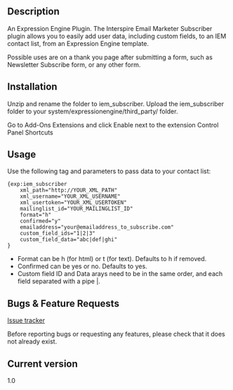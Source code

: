 ## Description

An Expression Engine Plugin. The Interspire Email Marketer Subscriber plugin allows you to easily add user data, including custom fields, to an IEM contact list, from an Expression Engine template.

Possible uses are on a thank you page after submitting a form, such as Newsletter Subscribe form, or any other form. 

## Installation

Unzip and rename the folder to iem_subscriber. Upload the iem_subscriber folder to your system/expressionengine/third_party/ folder.

Go to Add-Ons Extensions and click Enable next to the extension Control Panel Shortcuts

## Usage

Use the following tag and parameters to pass data to your contact list:

	{exp:iem_subscriber 
		xml_path="http://YOUR_XML_PATH" 
	    xml_username="YOUR_XML_USERNAME" 
	    xml_usertoken="YOUR_XML_USERTOKEN" 
	    mailinglist_id="YOUR_MAILINGLIST_ID" 
	    format="h" 
	    confirmed="y" 
	    emailaddress="your@emailaddress_to_subscribe.com"
	    custom_field_ids="1|2|3"
	    custom_field_data="abc|def|ghi"
	}

- Format can be h (for html) or t (for text). Defaults to h if removed.
- Confirmed can be yes or no. Defaults to yes.
- Custom field ID and Data arays need to be in the same order, and each field separated with a pipe |.


## Bugs & Feature Requests

[Issue tracker](https://github.com/amityweb/iem_subscriber/issues)

Before reporting bugs or requesting any features, please check that it does not already exist.

## Current version

1.0